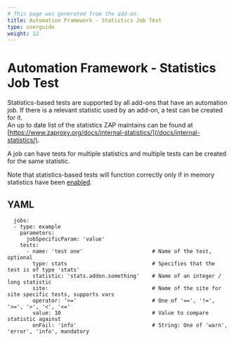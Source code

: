 ```yaml
---
# This page was generated from the add-on.
title: Automation Framework - Statistics Job Test
type: userguide
weight: 12
---
```


# Automation Framework - Statistics Job Test

Statistics-based tests are supported by all add-ons that have an automation job. If there is a relevant statistic used by an add-on, a test can be created for it.  
An up to date list of the statistics ZAP maintains can be found at [https://www.zaproxy.org/docs/internal-statistics/](/docs/internal-statistics/).

A job can have tests for multiple statistics and multiple tests can be created for the same statistic.

Note that statistics-based tests will function correctly only if in memory statistics have been
[enabled](/docs/desktop/ui/dialogs/options/stats/#in-memory-statistics-enabled).

## YAML

```
  jobs:
  - type: example
    parameters:
      jobSpecificParam: 'value'
    tests:
      - name: 'test one'                      # Name of the test, optional
        type: stats                           # Specifies that the test is of type 'stats'
        statistic: 'stats.addon.something'    # Name of an integer / long statistic
        site:                                 # Name of the site for site specific tests, supports vars
        operator: '>='                        # One of '==', '!=', '>=', '>', '<', '<='
        value: 10                             # Value to compare statistic against
        onFail: 'info'                        # String: One of 'warn', 'error', 'info', mandatory

```
